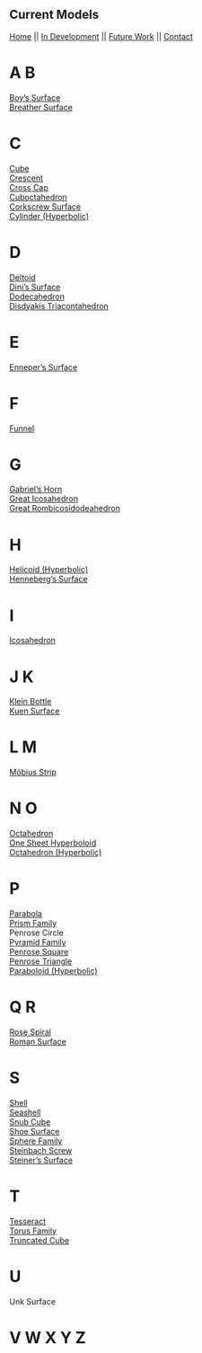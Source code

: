 ## Current Models
[Home](cover.html) || [In Development](https://github.com/PharaohCola13/GeoExpanse/blob/master/docs/DEV.md) || [Future Work](https://github.com/PharaohCola13/GeoExpanse/blob/master/docs/FUTURE.md) || [Contact](https://github.com/PharaohCola13/GeoExpanse/blob/master/docs/CONTACT.md)</nav>

</div>
<h1>A B</h1>
<p>
<a href="http://mathworld.wolfram.com/BoySurface.html" title="Boy's Surface">Boy’s Surface</a>
<br>
<a href="https://github.com/PharaohCola13/geometric-models/tree/master/Current%20Models/Surfaces/breather_surface.py" title="Breather's Surface">Breather Surface</a>
</p>

<h1>C</h1>
<p>
<a href="http://mathworld.wolfram.com/Cube.html" title="Cube">Cube</a>
<br>
<a href="https://github.com/PharaohCola13/geometric-models/tree/master/Current%20Models/Misc./cressant.py" title="Crescent">Crescent</a>
<br>
<a href="http://mathworld.wolfram.com/Cross-Cap.html" title="Cross Cap">Cross Cap</a>
<br>
<a href="http://mathworld.wolfram.com/Cuboctahedron.html" title="Cuboctahedron">Cuboctahedron</a>
<br>
<a href="http://mathworld.wolfram.com/CorkscrewSurface.html" title="Corkscrew Surface">Corkscrew Surface</a>
<br>
<a href="http://mathworld.wolfram.com/HyperbolicCylinder.html" title="Cylinder (Hyperbolic)">Cylinder (Hyperbolic)</a>
</p>

<h1>D</h1>
<p>
<a href="http://mathworld.wolfram.com/Deltoid.html" title="Deltoid">Deltoid</a>
<br>
<a href="http://mathworld.wolfram.com/DinisSurface.html" title="Dini's Surface">Dini’s Surface</a>
<br>
<a href="http://mathworld.wolfram.com/Dodecahedron.html" title="Dodecahedron">Dodecahedron</a>
<br>
<a href="http://mathworld.wolfram.com/DisdyakisTriacontahedron.html" title="Disdyakis Triacontahedron">Disdyakis Triacontahedron</a>
</p>

<h1>E</h1>
<p>
<a href="http://mathworld.wolfram.com/EnnepersMinimalSurface.html" title="Enneper's Surface">Enneper’s Surface</a>
</p>

<h1>F</h1>
<p>
<a href="http://mathworld.wolfram.com/Funnel.html" title="Tunnels, but with an F">Funnel</a></p>

<h1>G</h1>
<p>
<a href="http://mathworld.wolfram.com/GabrielsHorn.html" title="Gabriel's Horn">Gabriel’s Horn</a>
<br>
<a href="http://mathworld.wolfram.com/GreatIcosahedron.html" title="Great Icosahedron">Great Icosahedron</a>
<br>
<a href="http://mathworld.wolfram.com/GreatRhombicosidodecahedron.html" title="Great Rombicosidodeahedron">Great Rombicosidodeahedron</a></p>

<h1>H</h1>
<p>
<a href="http://mathworld.wolfram.com/HyperbolicHelicoid.html" title="Helicoid (Hyperbolic)">Helicoid (Hyperbolic)</a>
<br>
<a href="http://mathworld.wolfram.com/HennebergsMinimalSurface.html" title="Henneberg's Surface">Henneberg’s Surface</a>
</p>

<h1>I</h1>
<p>
<a href="http://mathworld.wolfram.com/Icosahedron.html" title="Icosahedron">Icosahedron</a></p>

<h1>J K</h1>
<p>
<a href="http://mathworld.wolfram.com/KleinBottle.html" title="Klein Bottle">Klein Bottle</a>
<br>
<a href="http://mathworld.wolfram.com/KuenSurface.html" title="Kuen Surface">Kuen Surface</a></p>

<h1>L M</h1>
<p>
<a href="http://mathworld.wolfram.com/MoebiusStrip.html" title="M&#xF6;bius Strip">M&#xF6;bius Strip</a></p>

<h1>N O</h1>
<p>
<a href="http://mathworld.wolfram.com/Octahedron.html" title="Octahedron">Octahedron</a>
<br>
<a href="http://mathworld.wolfram.com/One-SheetedHyperboloid.html" title="One Sheet Hyperboloid">One Sheet Hyperboloid</a>
<br>
<a href="http://mathworld.wolfram.com/HyperbolicOctahedron.html" title="Octahedron (Hyperbolic)">Octahedron (Hyperbolic)</a>
</p>

<h1>P</h1>
<p>
<a href="http://mathworld.wolfram.com/Parabola.html" title="Parabola">Parabola</a>
<br>
<a href="http://mathworld.wolfram.com/Prism.html" title="Tons and Tons of Prisms">Prism Family</a>
<br>
Penrose Circle
<br>
<a href="http://mathworld.wolfram.com/Pyramid.html" title="Tons and Tons of Pyramids">Pyramid Family</a>
<br>
<a href="http://mathworld.wolfram.com/Tribox.html" title="Penrose Square">Penrose Square</a>
<br>
<a href="http://mathworld.wolfram.com/PenroseTriangle.html" title="Penrose Triangle">Penrose Triangle</a>
<br>
<a href="http://mathworld.wolfram.com/HyperbolicParaboloid.html" title="Paraboloid (Hyperbolic)">Paraboloid (Hyperbolic)</a>
</p>

<h1>Q R</h1>
<p>
<a href="https://github.com/PharaohCola13/geometric-models/tree/master/Current%20Models/Misc./rose_spiral.py" title="Rose Spiral">Rose Spiral</a>
<br>
<a href="http://mathworld.wolfram.com/RomanSurface.html" title="117 AD: Life is good">Roman Surface</a></p>

<h1>S</h1>
<p>
<a href="https://github.com/PharaohCola13/geometric-models/tree/master/Current%20Models/Misc./shell.py" title="Shell">Shell</a>
<br>
<a href="http://mathworld.wolfram.com/Seashell.html" title="Seashell">Seashell</a>
<br>
<a href="http://mathworld.wolfram.com/SnubCube.html" title="Snub Cube">Snub Cube</a>
<br>
<a href="http://mathworld.wolfram.com/ShoeSurface.html" title="Shoe Surface">Shoe Surface</a>
<br>
<a href="http://mathworld.wolfram.com/Sphere.html" title="Tons and Tons of...Spheres?">Sphere Family</a>
<br>
<a href="http://mathworld.wolfram.com/SteinbachScrew.html" title="Steinbach Screw">Steinbach Screw</a>
<br>
<a href="http://mathworld.wolfram.com/SteinerSurface.html" title="Steiner's Surface">Steiner’s Surface</a>
</p>

<h1>T</h1>
<p>
<a href="http://mathworld.wolfram.com/Tesseract.html" title="It's like a cube, but better">Tesseract</a>
<br>
<a href="http://mathworld.wolfram.com/Torus.html" title="Tons and Tons of Tori">Torus Family</a>
<br>
<a href="http://mathworld.wolfram.com/TruncatedCube.html" title="Truncated Cube">Truncated Cube</a>
</p>

<h1>U</h1>
<p>
Unk Surface</p>

<h1>V W X Y Z</h1>
